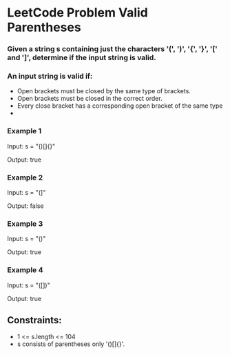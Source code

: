 # LeetCode Problem Valid Parentheses

### Given a string s containing just the characters '(', ')', '{', '}', '[' and ']', determine if the input string is valid.

### An input string is valid if:

- Open brackets must be closed by the same type of brackets.
- Open brackets must be closed in the correct order.
- Every close bracket has a corresponding open bracket of the same type
-

### Example 1

Input: s = "()[]{}"

Output: true


### Example 2

Input: s = "(]"

Output: false


### Example 3

Input: s = "()"

Output: true

### Example 4

Input: s = "([])"

Output: true


## Constraints:

- 1 <= s.length <= 104
- s consists of parentheses only '()[]{}'.
